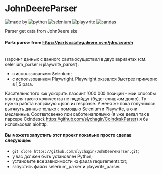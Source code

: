 # JohnDeereParser
![made by](https://img.shields.io/badge/made_by-slychagin-green)
![python](https://img.shields.io/badge/python-v3.10.5-blue)
![selenium](https://img.shields.io/badge/selenium-blue)
![playwrite](https://img.shields.io/badge/playwrite-blue)
![pandas](https://img.shields.io/badge/pandas-green)

Parser get data from JohnDeere site

#### Parts parser from https://partscatalog.deere.com/jdrc/search
#
Парсинг данных с данного сайта осуществил в двух вариантах (см. selenium_parser и playwrite_parser):
- с использованием Selenium;
- с использованием Playwright.
Playwright оказался быстрее примерно в 1,5 раза.

Касательно того как ускорить парсинг 1000 000 позиций - мои способы явно для такого количества не подойдут (будет слишком долго).
Тут нужна работа напрямую с json из response. У меня же пока получилось вытянуть данные только с помощью Selenium и Playwrite,
а они медленные. Соответсвенно при работе напрямую (я уже делал так в парсере Coindesck https://github.com/slychagin/CoindeskParser)
я бы использовал aiohttp.

#### Вы можете запустить этот проект локально просто сделав следующее:
- `git clone https://github.com/slychagin/JohnDeereParser.git`;
- у вас должен быть установлен Python;
- установите все зависимости из файла requirements.txt;
- запустить файлы selenium_parser и playwrite_parser.
